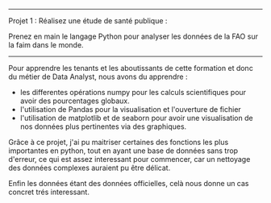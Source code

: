 -----------------------------------------------------------------------------------------------------------------------------------------------------------------------------------------------------

Projet 1 : Réalisez une étude de santé publique :

Prenez en main le langage Python pour analyser les données de la FAO sur la faim dans le monde.

-----------------------------------------------------------------------------------------------------------------------------------------------------------------------------------------------------

Pour apprendre les tenants et les aboutissants de cette formation et donc du métier de Data Analyst, nous avons du apprendre : 

- les differentes opérations numpy pour les calculs scientifiques pour avoir des pourcentages globaux.
- l'utilisation de Pandas pour la visualisation et l'ouverture de fichier
- l'utilisation de matplotlib et de seaborn pour avoir une visualisation de nos données plus pertinentes via des graphiques.

Grâce à ce projet, j'ai pu maitriser certaines des fonctions les plus importantes en python, tout en ayant une base de données sans trop d'erreur, ce qui est assez interessant pour commencer, car un nettoyage des données complexes auraient pu être délicat.

Enfin les données étant des données officielles, celà nous donne un cas concret trés interessant.

